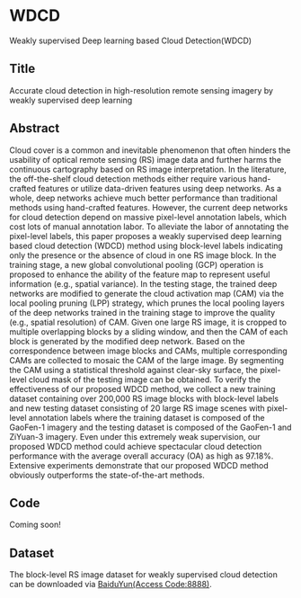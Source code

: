 # WDCD
Weakly supervised Deep learning based Cloud Detection(WDCD)
## Title
Accurate cloud detection in high-resolution remote sensing imagery by weakly supervised deep learning
## Abstract
Cloud cover is a common and inevitable phenomenon that often hinders the usability of optical remote sensing (RS) image data and further harms the continuous cartography based on RS image interpretation. In the literature, the off-the-shelf cloud detection methods either require various hand-crafted features or utilize data-driven features using deep networks. As a whole, deep networks achieve much better performance than traditional methods using hand-crafted features. However, the current deep networks for cloud detection depend on massive pixel-level annotation labels, which cost lots of manual annotation labor. To alleviate the labor of annotating the pixel-level labels, this paper proposes a weakly supervised deep learning based cloud detection (WDCD) method using block-level labels indicating only the presence or the absence of cloud in one RS image block. In the training stage, a new global convolutional pooling (GCP) operation is proposed to enhance the ability of the feature map to represent useful information (e.g., spatial variance). In the testing stage, the trained deep networks are modified to generate the cloud activation map (CAM) via the local pooling pruning (LPP) strategy, which prunes the local pooling layers of the deep networks trained in the training stage to improve the quality (e.g., spatial resolution) of CAM. Given one large RS image, it is cropped to multiple overlapping blocks by a sliding window, and then the CAM of each block is generated by the modified deep network. Based on the correspondence between image blocks and CAMs, multiple corresponding CAMs are collected to mosaic the CAM of the large image. By segmenting the CAM using a statistical threshold against clear-sky surface, the pixel-level cloud mask of the testing image can be obtained. To verify the effectiveness of our proposed WDCD method, we collect a new training dataset containing over 200,000 RS image blocks with block-level labels and new testing dataset consisting of 20 large RS image scenes with pixel-level annotation labels where the training dataset is composed of the GaoFen-1 imagery and the testing dataset is composed of the GaoFen-1 and ZiYuan-3 imagery. Even under this extremely weak supervision, our proposed WDCD method could achieve spectacular cloud detection performance with the average overall accuracy (OA) as high as 97.18%. Extensive experiments demonstrate that our proposed WDCD method obviously outperforms the state-of-the-art methods.
## Code
Coming soon!
## Dataset
The block-level RS image dataset for weakly supervised cloud detection can be downloaded via [BaiduYun(Access Code:8888)](https://pan.baidu.com/s/16mD81UnGzjUBD-haDQfzIQ).

